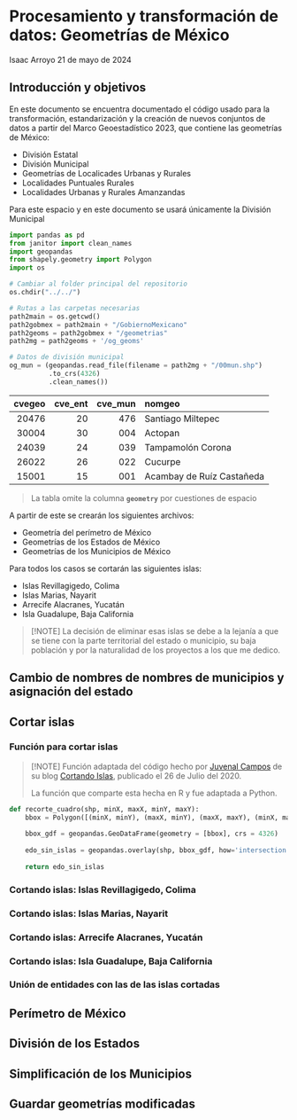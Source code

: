 # Procesamiento y transformación de datos: Geometrías de México
Isaac Arroyo
21 de mayo de 2024

## Introducción y objetivos

En este documento se encuentra documentado el código usado para la
transformación, estandarización y la creación de nuevos conjuntos de
datos a partir del Marco Geoestadístico 2023, que contiene las
geometrías de México:

- División Estatal
- División Municipal
- Geometrías de Localicades Urbanas y Rurales
- Localidades Puntuales Rurales
- Localidades Urbanas y Rurales Amanzandas

Para este espacio y en este documento se usará únicamente la División
Municipal

``` python
import pandas as pd
from janitor import clean_names
import geopandas
from shapely.geometry import Polygon
import os

# Cambiar al folder principal del repositorio
os.chdir("../../")

# Rutas a las carpetas necesarias
path2main = os.getcwd()
path2gobmex = path2main + "/GobiernoMexicano"
path2geoms = path2gobmex + "/geometrias"
path2mg = path2geoms + '/og_geoms'

# Datos de división municipal
og_mun = (geopandas.read_file(filename = path2mg + "/00mun.shp")
          .to_crs(4326)
          .clean_names())
```

| cvegeo | cve_ent | cve_mun | nomgeo                    |
|-------:|--------:|--------:|:--------------------------|
|  20476 |      20 |     476 | Santiago Miltepec         |
|  30004 |      30 |     004 | Actopan                   |
|  24039 |      24 |     039 | Tampamolón Corona         |
|  26022 |      26 |     022 | Cucurpe                   |
|  15001 |      15 |     001 | Acambay de Ruíz Castañeda |

> La tabla omite la columna **`geometry`** por cuestiones de espacio

A partir de este se crearán los siguientes archivos:

- Geometría del perímetro de México
- Geometrías de los Estados de México
- Geometrías de los Municipios de México

Para todos los casos se cortarán las siguientes islas:

- Islas Revillagigedo, Colima
- Islas Marias, Nayarit
- Arrecife Alacranes, Yucatán
- Isla Guadalupe, Baja California

> \[!NOTE\] La decisión de eliminar esas islas se debe a la lejanía a
> que se tiene con la parte territorial del estado o municipio, su baja
> población y por la naturalidad de los proyectos a los que me dedico.

## Cambio de nombres de nombres de municipios y asignación del estado

## Cortar islas

### Función para cortar islas

> \[!NOTE\] Función adaptada del código hecho por [Juvenal
> Campos](https://x.com/JuvenalCamposF) de su blog [Cortando
> Islas](https://juvenalcampos.com/2020/07/26/cortando-islas/),
> publicado el 26 de Julio del 2020.
>
> La función que comparte esta hecha en R y fue adaptada a Python.

``` python
def recorte_cuadro(shp, minX, maxX, minY, maxY):
    bbox = Polygon([(minX, minY), (maxX, minY), (maxX, maxY), (minX, maxY)])
    
    bbox_gdf = geopandas.GeoDataFrame(geometry = [bbox], crs = 4326)
    
    edo_sin_islas = geopandas.overlay(shp, bbox_gdf, how='intersection')
    
    return edo_sin_islas
```

### Cortando islas: Islas Revillagigedo, Colima

### Cortando islas: Islas Marias, Nayarit

### Cortando islas: Arrecife Alacranes, Yucatán

### Cortando islas: Isla Guadalupe, Baja California

### Unión de entidades con las de las islas cortadas

## Perímetro de México

## División de los Estados

## Simplificación de los Municipios

## Guardar geometrías modificadas
